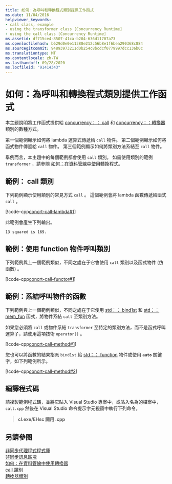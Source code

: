 ```yaml
---
title: 如何：為呼叫和轉換程式類別提供工作函式
ms.date: 11/04/2016
helpviewer_keywords:
- call class, example
- using the transformer class [Concurrency Runtime]
- using the call class [Concurrency Runtime]
ms.assetid: df715ce4-8507-41ca-b204-636d11707a73
ms.openlocfilehash: b629d0e0e11388e212c56b8e1f6bea290368c884
ms.sourcegitcommit: 94893973211d0b254c8bcdcf0779997dcc136b0c
ms.translationtype: MT
ms.contentlocale: zh-TW
ms.lasthandoff: 09/28/2020
ms.locfileid: "91414343"
---
```

# <a name="how-to-provide-work-functions-to-the-call-and-transformer-classes"></a>如何：為呼叫和轉換程式類別提供工作函式

本主題說明將工作函式提供給 [concurrency：： call](../../parallel/concrt/reference/call-class.md) 和 [concurrency：：轉換器](../../parallel/concrt/reference/transformer-class.md) 類別的數種方式。

第一個範例顯示如何將 lambda 運算式傳遞給 `call` 物件。 第二個範例顯示如何將函式物件傳遞給 `call` 物件。 第三個範例顯示如何將類別方法系結至 `call` 物件。

舉例而言，本主題中的每個範例都會使用 `call` 類別。 如需使用類別的範例 `transformer` ，請參閱 [如何：在資料管線中使用轉換](../../parallel/concrt/how-to-use-transformer-in-a-data-pipeline.md)程式。

## <a name="example-call-class"></a>範例： call 類別

下列範例顯示使用類別的常見方式 `call` 。 這個範例會將 lambda 函數傳遞給函式 `call` 。

[!code-cpp[concrt-call-lambda#1](../../parallel/concrt/codesnippet/cpp/how-to-provide-work-functions-to-the-call-and-transformer-classes_1.cpp)]

此範例會產生下列輸出。

```Output
13 squared is 169.
```

## <a name="example-call-class-with-function-object"></a>範例：使用 function 物件呼叫類別

下列範例與上一個範例類似，不同之處在于它會使用 `call` 類別以及函式物件 (仿函數) 。

[!code-cpp[concrt-call-functor#1](../../parallel/concrt/codesnippet/cpp/how-to-provide-work-functions-to-the-call-and-transformer-classes_2.cpp)]

## <a name="example-functions-to-bind-call-object"></a>範例：系結呼叫物件的函數

下列範例與上一個範例類似，不同之處在于它使用 [std：： bind1st](../../standard-library/functional-functions.md#bind1st) 和 [std：： mem_fun](../../standard-library/functional-functions.md#mem_fun) 函式，將物件系結 `call` 至類別方法。

如果您必須將 `call` 或物件系結 `transformer` 至特定的類別方法，而不是函式呼叫運算子，請使用這項技術 `operator()` 。

[!code-cpp[concrt-call-method#1](../../parallel/concrt/codesnippet/cpp/how-to-provide-work-functions-to-the-call-and-transformer-classes_3.cpp)]

您也可以將函數的結果指派 `bind1st` 給 [std：： function](../../standard-library/function-class.md) 物件或使用 **`auto`** 關鍵字，如下列範例所示。

[!code-cpp[concrt-call-method#2](../../parallel/concrt/codesnippet/cpp/how-to-provide-work-functions-to-the-call-and-transformer-classes_4.cpp)]

## <a name="compiling-the-code"></a>編譯程式碼

請複製範例程式碼，並將它貼入 Visual Studio 專案中，或貼入名為的檔案中， `call.cpp` 然後在 Visual Studio 命令提示字元視窗中執行下列命令。

> **cl.exe/EHsc 調用 .cpp**

## <a name="see-also"></a>另請參閱

[非同步代理程式程式庫](../../parallel/concrt/asynchronous-agents-library.md)<br/>
[非同步訊息區塊](../../parallel/concrt/asynchronous-message-blocks.md)<br/>
[如何：在資料管線中使用轉換器](../../parallel/concrt/how-to-use-transformer-in-a-data-pipeline.md)<br/>
[call 類別](../../parallel/concrt/reference/call-class.md)<br/>
[轉換器類別](../../parallel/concrt/reference/transformer-class.md)
